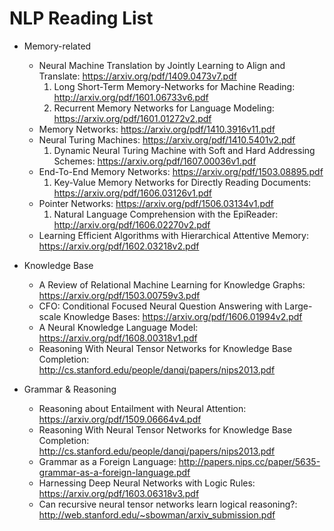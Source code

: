# NLP Reading List

* Memory-related
  * Neural Machine Translation by Jointly Learning to Align and Translate: https://arxiv.org/pdf/1409.0473v7.pdf
    1. Long Short-Term Memory-Networks for Machine Reading: http://arxiv.org/pdf/1601.06733v6.pdf
    2. Recurrent Memory Networks for Language Modeling: https://arxiv.org/pdf/1601.01272v2.pdf
  * Memory Networks: https://arxiv.org/pdf/1410.3916v11.pdf
  * Neural Turing Machines: https://arxiv.org/pdf/1410.5401v2.pdf
    1. Dynamic Neural Turing Machine with Soft and Hard Addressing Schemes: https://arxiv.org/pdf/1607.00036v1.pdf
  * End-To-End Memory Networks: https://arxiv.org/pdf/1503.08895.pdf
    1. Key-Value Memory Networks for Directly Reading Documents: https://arxiv.org/pdf/1606.03126v1.pdf
  * Pointer Networks: https://arxiv.org/pdf/1506.03134v1.pdf
    1. Natural Language Comprehension with the EpiReader: http://arxiv.org/pdf/1606.02270v2.pdf
  * Learning Efficient Algorithms with Hierarchical Attentive Memory: https://arxiv.org/pdf/1602.03218v2.pdf
  

* Knowledge Base
  * A Review of Relational Machine Learning for Knowledge Graphs: https://arxiv.org/pdf/1503.00759v3.pdf
  *  CFO: Conditional Focused Neural Question Answering with Large-scale Knowledge Bases: https://arxiv.org/pdf/1606.01994v2.pdf
  * A Neural Knowledge Language Model: https://arxiv.org/pdf/1608.00318v1.pdf
  * Reasoning With Neural Tensor Networks for Knowledge Base Completion: http://cs.stanford.edu/people/danqi/papers/nips2013.pdf
  
  

* Grammar & Reasoning
  * Reasoning about Entailment with Neural Attention: https://arxiv.org/pdf/1509.06664v4.pdf
  * Reasoning With Neural Tensor Networks for Knowledge Base Completion: http://cs.stanford.edu/people/danqi/papers/nips2013.pdf
  * Grammar as a Foreign Language: http://papers.nips.cc/paper/5635-grammar-as-a-foreign-language.pdf
  * Harnessing Deep Neural Networks with Logic Rules: https://arxiv.org/pdf/1603.06318v3.pdf
  * Can recursive neural tensor networks learn logical reasoning?: http://web.stanford.edu/~sbowman/arxiv_submission.pdf
